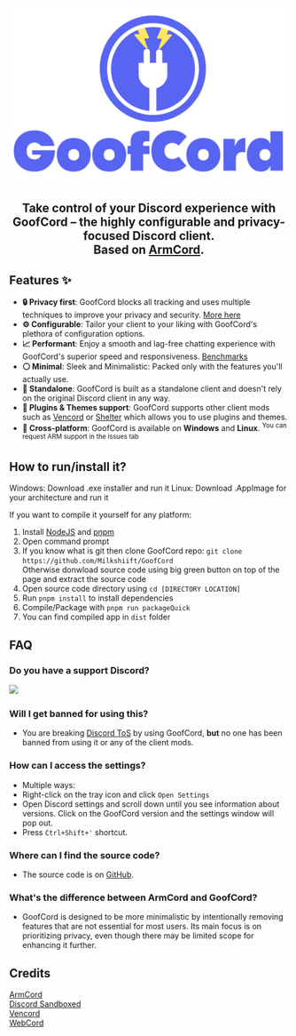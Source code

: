<div align="center">
<img src="./assets/GoofCord.png" width="520" alt="GoofCord logo">
<h2>Take control of your Discord experience with GoofCord – the highly configurable and privacy-focused Discord client.<br>Based on <a href="https://github.com/ArmCord/ArmCord">ArmCord</a>.</h2>
</div>

## Features :sparkles:
- **:lock: Privacy first**: GoofCord blocks all tracking and uses multiple techniques to improve your privacy and security. [More here](https://github.com/Milkshiift/GoofCord/wiki/Privacy-FAQ)
- **:gear: Configurable**: Tailor your client to your liking with GoofCord's plethora of configuration options.
- **:chart_with_upwards_trend: Performant**: Enjoy a smooth and lag-free chatting experience with GoofCord's superior speed and responsiveness. [Benchmarks](https://github.com/Milkshiift/GoofCord/wiki/Placeholder)
- **:white_circle: Minimal**: Sleek and Minimalistic: Packed only with the features you'll actually use.
- **:bookmark: Standalone**: GoofCord is built as a standalone client and doesn't rely on the original Discord client in any way.
- **:electric_plug: Plugins & Themes support**: GoofCord supports other client mods such as [Vencord](https://github.com/Vendicated/Vencord) or [Shelter](https://github.com/uwu/shelter) which allows you to use plugins and themes.
- **:iphone: Cross-platform**: GoofCord is available on **Windows** and **Linux**. <sup>You can request ARM support in the issues tab</sup>

## How to run/install it?

Windows: Download .exe installer and run it
Linux: Download .AppImage for your architecture and run it

If you want to compile it yourself for any platform:
1. Install [NodeJS](https://nodejs.dev) and [pnpm](https://pnpm.io/installation#using-npm)     
2. Open command prompt
3. If you know what is git then clone GoofCord repo: `git clone https://github.com/Milkshiift/GoofCord`    
Otherwise donwload source code using big green button on top of the page and extract the source code
4. Open source code directory using `cd [DIRECTORY LOCATION]`
4. Run `pnpm install` to install dependencies   
5. Compile/Package with `pnpm run packageQuick`  
6. You can find compiled app in `dist` folder

## FAQ
### Do you have a support Discord?
[![](https://dcbadge.vercel.app/api/server/CZc4bpnjmm)](https://discord.gg/CZc4bpnjmm)
### Will I get banned for using this?   
- You are breaking [Discord ToS](https://discord.com/terms#software-in-discord%E2%80%99s-services) by using GoofCord, **but** no one has been banned from using it or any of the client mods.

### How can I access the settings?
- Multiple ways:
- Right-click on the tray icon and click `Open Settings`
- Open Discord settings and scroll down until you see information about versions. Click on the GoofCord version and the settings window will pop out. 
- Press `Ctrl+Shift+'` shortcut.

### Where can I find the source code?
- The source code is on [GitHub](https://github.com/Milkshiift/GoofCord/).
  
### What's the difference between ArmCord and GoofCord?
- GoofCord is designed to be more minimalistic by intentionally removing features that are not essential for most users. Its main focus is on prioritizing privacy, even though there may be limited scope for enhancing it further.

## Credits

[ArmCord](https://github.com/ArmCord/ArmCord)  
[Discord Sandboxed](https://github.com/khlam/discord-sandboxed)  
[Vencord](https://github.com/Vendicated/Vencord)     
[WebCord](https://github.com/SpacingBat3/WebCord)
